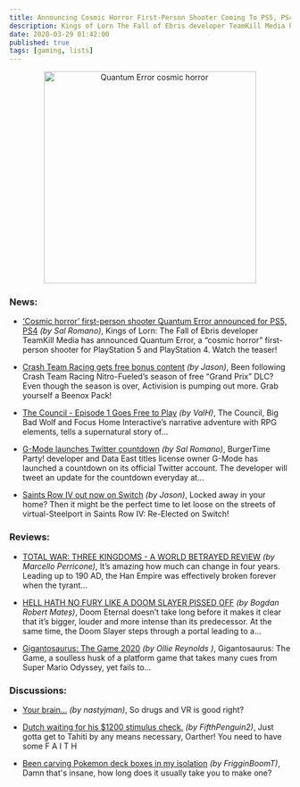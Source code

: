 ```yaml
---
title: Announcing Cosmic Horror First-Person Shooter Coming To PS5, PS4!
description: Kings of Lorn The Fall of Ebris developer TeamKill Media has announced Quantum Error, a “cosmic horror” first-person shooter for PlayStation 5 and PlayStation 4. Watch the teaser!
date: 2020-03-29 01:42:00
published: true
tags: [gaming, lists]
---
```


<p align="center">
    <img src="https://www.gematsu.com/wp-content/uploads/2020/03/Quantum-Error_03-28-20-600x338.jpg" alt="Quantum Error cosmic horror" width="380" />
</p>

### News:
*   [‘Cosmic horror’ first-person shooter Quantum Error announced for PS5, PS4](https://www.gematsu.com/2020/03/cosmic-horror-first-person-shooter-quantum-error-announced-for-ps5-ps4) <i>(by Sal Romano)</i>, Kings of Lorn: The Fall of Ebris developer TeamKill Media has announced Quantum Error, a “cosmic horror” first-person shooter for PlayStation 5 and PlayStation 4. Watch the teaser!

*   [Crash Team Racing gets free bonus content](http://brutalgamer.com/2020/03/27/crash-team-racing-gets-free-bonus-content/?utm_source=rss&utm_medium=rss&utm_campaign=crash-team-racing-gets-free-bonus-content) <i>(by Jason)</i>, Been following Crash Team Racing Nitro-Fueled’s season of free “Grand Prix” DLC? Even though the season is over, Activision is pumping out more. Grab yourself a Beenox Pack!

*   [The Council - Episode 1 Goes Free to Play](http://www.gamebanshee.com/news/123571-the-council-episode-1-goes-free-to-play.html) <i>(by ValH)</i>,
The Council, Big Bad Wolf and Focus Home Interactive’s narrative adventure with RPG elements, tells a supernatural story of...

*   [G-Mode launches Twitter countdown](https://www.gematsu.com/2020/03/g-mode-launches-twitter-countdown) <i>(by Sal Romano)</i>, 
BurgerTime Party! developer and Data East titles license owner G-Mode has launched a countdown on its official Twitter account. The developer will tweet an update for the countdown everyday at...

*   [Saints Row IV out now on Switch](http://brutalgamer.com/2020/03/27/saints-row-iv-out-now-on-switch/?utm_source=rss&utm_medium=rss&utm_campaign=saints-row-iv-out-now-on-switch) <i>(by Jason)</i>, Locked away in your home? Then it might be the perfect time to let loose on the streets of virtual-Steelport in Saints Row IV: Re-Elected on Switch!

### Reviews:
*   [TOTAL WAR: THREE KINGDOMS - A WORLD BETRAYED REVIEW](https://www.gamewatcher.com/reviews/total-war-three-kingdoms-a-world-betrayed-review/13170) <i>(by Marcello Perricone)</i>, It’s amazing how much can change in four years. Leading up to 190 AD, the Han Empire was effectively broken forever when the tyrant...

*   [HELL HATH NO FURY LIKE A DOOM SLAYER PISSED OFF](https://www.gamewatcher.com/reviews/doom-eternal-review/13169) <i>(by Bogdan Robert Mateș)</i>, Doom Eternal doesn’t take long before it makes it clear that it’s bigger, louder and more intense than its predecessor. At the same time, the Doom Slayer steps through a portal leading to a...

*   [Gigantosaurus: The Game 2020](https://www.nintendolife.com/reviews/nintendo-switch/gigantosaurus_the_game) <i>(by Ollie Reynolds )</i>, 
Gigantosaurus: The Game, a soulless husk of a platform game that takes many cues from Super Mario Odyssey, yet fails to...

### Discussions:
*   [Your brain...](https://www.reddit.com/r/gaming/comments/fqljxs/your_brain/) <i>(by nastyjman)</i>, So drugs and VR is good right? 

*   [Dutch waiting for his $1200 stimulus check.](https://www.reddit.com/r/gaming/comments/fqkm0m/dutch_waiting_for_his_1200_stimulus_check/) <i>(by FifthPenguin2)</i>, Just gotta get to Tahiti by any means necessary, Oarther! You need to have some F A I T H

*   [Been carving Pokemon deck boxes in my isolation](https://www.reddit.com/r/gaming/comments/fqjqao/been_carving_pokemon_deck_boxes_in_my_isolation/) <i>(by FrigginBoomT)</i>, Damn that's insane, how long does it usually take you to make one?
